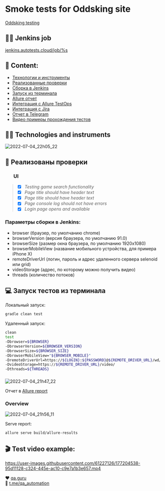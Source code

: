 # Smoke tests for Oddsking site
<a target="_blank" href="https://oddsking.com/">Oddsking testing</a>


## :mechanic: Jenkins job
<a target="_blank" href="https://jenkins.autotests.cloud/job/Oddsking%20Smoke%20Tests/">jenkins.autotests.cloud/job/%s</a>


## :blue_book: Content:

- [Технологии и инструменты](#earth_africa-технологии-и-инструменты)
- [Реализованные проверки](#earth_africa-Реализованные-проверки)
- [Сборка в Jenkins](#earth_africa-Jenkins-job)
- [Запуск из терминала](#earth_africa-Запуск-тестов-из-терминала)
- [Allure отчет](#earth_africa-Allure-отчет)
- [Интеграция с Allure TestOps](#earth_africa-Интеграция-с-Allure-TestOps)
- [Интеграция с Jira](#earth_africa-Интеграция-с-Jira)
- [Отчет в Telegram](#earth_africa-Уведомление-в-Telegram-при-помощи-бота)
- [Видео примеры прохождения тестов](#earth_africa-Примеры-видео-о-прохождении-тестов)
                                                               
## :technologist: Technologies and instruments
![2022-07-04_22h05_22](https://user-images.githubusercontent.com/61227126/177201975-cc177a1e-8876-46c8-9113-a67d08583a55.png)

## :bookmark_tabs: Реализованы проверки

### &nbsp;&nbsp;&nbsp;&nbsp;&nbsp;&nbsp; UI

>- [x] *Testing game search functionality*
>- [x] *Page title should have header text*
>- [x] *Page title should have header text*
>- [x] *Page console log should not have errors*
>- [x] *Login page opens and available*

### Параметры сборки в Jenkins:

- browser (браузер, по умолчанию chrome)
- browserVersion (версия браузера, по умолчанию 91.0)
- browserSize (размер окна браузера, по умолчанию 1920x1080)
- browserMobileView (название мобильного устройства, для примера iPhone X)
- remoteDriverUrl (логин, пароль и адрес удаленного сервера selenoid или grid)
- videoStorage (адрес, по которому можно получить видео)
- threads (количество потоков)


## :computer: Запуск тестов из терминала

Локальный запуск:
```bash
gradle clean test
```

Удаленный запуск:
```bash
clean
test
-Dbrowser=${BROWSER}
-DbrowserVersion=${BROWSER_VERSION}
-DbrowserSize=${BROWSER_SIZE}
-DbrowserMobileView="${BROWSER_MOBILE}"
-DremoteDriverUrl=https://${LOGIN}:${PASSWORD}@${REMOTE_DRIVER_URL}/wd/hub/
-DvideoStorage=https://${REMOTE_DRIVER_URL}/video/
-Dthreads=${THREADS}
```

### 
![2022-07-04_21h47_22](https://user-images.githubusercontent.com/61227126/177201173-0ab4817f-3071-4ee5-8c35-87d7bc68c080.png)
<p></a> Отчет в <a target="_blank" href="https://jenkins.autotests.cloud/job/Oddsking%20Smoke%20Tests/8/allure/">Allure report</a><p>

### Overview
![2022-07-04_21h56_11](https://user-images.githubusercontent.com/61227126/177201140-a119ff0a-a4eb-4efd-801f-e29c8048eaac.png)



Serve report:
```bash
allure serve build/allure-results
```

## :clapper: Test video example:
https://user-images.githubusercontent.com/61227126/177204538-95d11128-c324-445e-ac10-c9e7a1b3e657.mp4


  
:heart: <a target="_blank" href="https://qa.guru">qa.guru</a><br/>
:blue_heart: <a target="_blank" href="https://t.me/qa_automation">t.me/qa_automation</a>
